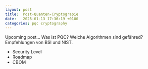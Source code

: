 ```yaml
---
layout: post
title:  Post-Quanten-Cryptograpie
date:   2025-01-13 17:36:19 +0100
categories: pqc cryptography
---
```

Upcoming post... Was ist PQC? Welche Algorithmen sind gefähred? Empfehlungen von BSI und NIST. 
* Security Level
* Roadmap
* CBOM


